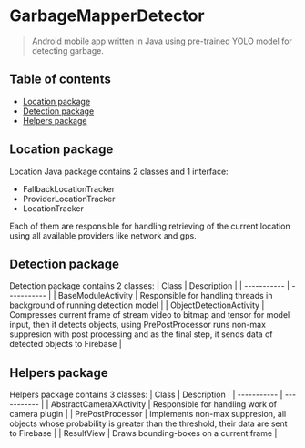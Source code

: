 # GarbageMapperDetector
> Android mobile app written in Java using pre-trained YOLO model for detecting garbage.

## Table of contents
* [Location package](#location-package)
* [Detection package](#detection-package)
* [Helpers package](#helpers-package)


## Location package
Location Java package contains 2 classes and 1 interface:
- FallbackLocationTracker
- ProviderLocationTracker
- LocationTracker

Each of them are responsible for handling retrieving of the current location using all available providers like network and gps.

## Detection package
Detection package contains 2 classes:
| Class | Description |
| ----------- | ----------- |
| BaseModuleActivity | Responsible for handling threads in background of running detection model |
| ObjectDetectionActivity | Compresses current frame of stream video to bitmap and tensor for model input, then it detects objects, using PrePostProcessor runs non-max suppresion with post processing and as the final step, it sends data of detected objects to Firebase | 


## Helpers package
Helpers package contains 3 classes:
| Class | Description |
| ----------- | ----------- | 
| AbstractCameraXActivity | Responsible for handling work of camera plugin |
| PrePostProcessor | Implements non-max suppresion, all objects whose probability is greater than the threshold, their data are sent to Firebase |
| ResultView | Draws bounding-boxes on a current frame |

